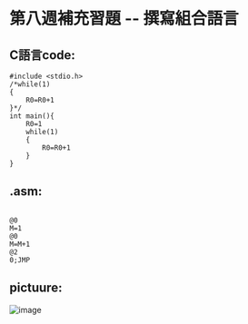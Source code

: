 # 第八週補充習題 -- 撰寫組合語言
## C語言code:
```
#include <stdio.h>
/*while(1)
{
    R0=R0+1
}*/
int main(){
    R0=1
    while(1)
    {
        R0=R0+1
    }
}
```
## .asm:
```

@0
M=1
@0
M=M+1
@2
0;JMP
```
## pictuure:
![image](![image](https://github.com/yichien1019/co109a/blob/master/hw/8-2.JPG) )
